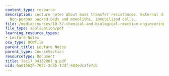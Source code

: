 ```yaml
---
content_type: resource
description: Lecture notes about mass transfer resistances. External diffusion effects.
  Non-porous packed beds and monoliths, immobilized cells.
file: /media/courses/10-37-chemical-and-biological-reaction-engineering-spring-2007/6a615626763c2da51ddf683edcafe7cb_lec17_04132007_g.pdf
file_type: application/pdf
learning_resource_types:
- Lecture Notes
ocw_type: OCWFile
parent_title: Lecture Notes
parent_type: CourseSection
resourcetype: Document
title: lec17_04132007_g.pdf
uid: 6a615626-763c-2da5-1ddf-683edcafe7cb
---
```

